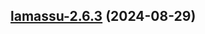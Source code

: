 
<a name="lamassu-2.6.3"></a>
## [lamassu-2.6.3](/compare/lamassu-2.6.2...lamassu-2.6.3) (2024-08-29)


